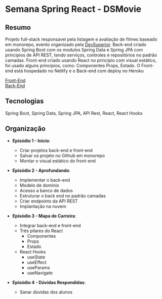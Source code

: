 # Semana Spring React - DSMovie
## Resumo
Projeto full-stack responsavel pela listagem e avaliação de filmes baseado em monorepo, evento organizado pela [DevSuperior](https://devsuperior.com "Site da DevSuperior").
Back-end criado usando Spring Boot com os modulos Spring Data e Spring JPA 
com principios de API REST, tendo serviços, controles e repositórios no padrão camadas. Front-end criado usando React no principio com visual estático, foi usado alguns principios, como: Componentes Props, Estado.
O Front-end está hospedado no Netlify e o Back-end com deploy no Heroku

[Front-End](https://dsmovie-carlos.netlify.app/ "DSMovie") <br>
[Back-End](https://dsmovie-spring-react.herokuapp.com/ "API Rest")


## Tecnologias
Spring Boot, Spring Data, Spring JPA, API Rest, React, React Hooks

## Organização
- **Episódio 1 - Inicio**: 
    - Criar projetos back-end e front-end
    - Salvar os projeto no Github em monorepo
    - Montar o visual estático do front-end
    
- **Episódio 2 - Aprofundando**: 
    - Implementar o back-end
    - Modelo de domínio
    - Acesso a banco de dados
    - Estruturar o back end no padrão camadas
    - Criar endpoints da API REST
    - Implantação na nuvem

- **Episódio 3 - Mapa de Carreira**: 
    - Integrar back-end e front-end
    - Três pilares do React
        - Componentes
        - Props
        - Estado
    - React Hooks
        - useState
        - useEffect
        - useParams
        - useNavigate
        
- **Episódio 4 - Dúvidas Respondidas**: 
    - Sanar dúvidas dos alunos

